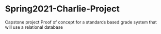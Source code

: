 # Spring2021-Charlie-Project
Capstone project
Proof of concept for a standards based grade system that will use a relational database
